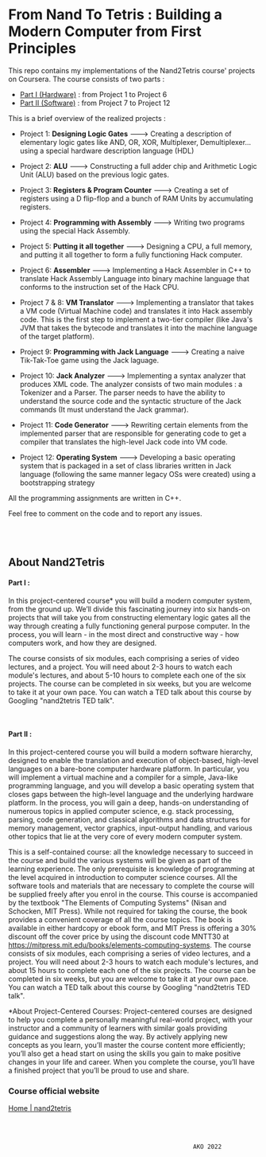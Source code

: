 
# From Nand To Tetris : Building a Modern Computer from First Principles

  
This repo contains my implementations of the Nand2Tetris course' projects on Coursera. The course consists of two parts :
- [Part I (Hardware)](https://www.coursera.org/learn/build-a-computer) : from Project 1 to Project 6
- [Part II (Software)](https://www.coursera.org/learn/nand2tetris2) : from Project 7 to Project 12

This is a brief overview of the realized projects :

* Project 1: **Designing Logic Gates** ---> Creating a description of elementary logic gates like AND, OR, XOR, Multiplexer, Demultiplexer... using a special hardware description language (HDL)

* Project 2: **ALU** ---> Constructing a full adder chip and Arithmetic Logic Unit (ALU) based on the previous logic gates.

* Project 3: **Registers & Program Counter** ---> Creating a set of registers using a D flip-flop and a bunch of RAM Units by accumulating registers.

* Project 4: **Programming with Assembly** ---> Writing two programs using the special Hack Assembly.

* Project 5: **Putting it all together** ---> Designing a CPU, a full memory, and putting it all together to form a fully functioning Hack computer.

* Project 6: **Assembler** ---> Implementing a Hack Assembler in C++ to translate Hack Assembly Language into binary machine language that conforms to the instruction set of the Hack CPU.

* Project 7 & 8: **VM Translator** ---> Implementing a translator that takes a VM code (Virtual Machine code) and translates it into Hack assembly code. This is the first step to implement a two-tier compiler (like Java's JVM that takes the bytecode and translates it into the machine language of the target platform).

* Project 9: **Programming with Jack Language** ---> Creating a naive Tik-Tak-Toe game using the Jack laguage.

* Project 10: **Jack Analyzer** ---> Implementing a syntax analyzer that produces XML code. The analyzer consists of two main modules : a Tokenizer and a Parser. The parser needs to have the ability to understand the source code and the syntactic structure of the Jack commands (It must understand the Jack grammar).

* Project 11: **Code Generator** ---> Rewriting certain elements from the implemented parser that are responsible for generating code to get a compiler that translates the high-level Jack code into VM code.

* Project 12: **Operating System** ---> Developing a basic operating system that is packaged in a set of class libraries written in Jack language (following the same manner legacy OSs were created) using a bootstrapping strategy


All the programming assignments are written in C++.

Feel free to comment on the code and to report any issues.

<br/>
<br/>



## About Nand2Tetris

  
#### Part I :
In this project-centered course* you will build a modern computer system, from the ground up. We’ll divide this fascinating journey into six hands-on projects that will take you from constructing elementary logic gates all the way through creating a fully functioning general purpose computer. In the process, you will learn - in the most direct and constructive way - how computers work, and how they are designed.

The course consists of six modules, each comprising a series of video lectures, and a project. You will need about 2-3 hours to watch each module's lectures, and about 5-10 hours to complete each one of the six projects. The course can be completed in six weeks, but you are welcome to take it at your own pace. You can watch a TED talk about this course by Googling "nand2tetris TED talk".

<br/>

#### Part II :

In this project-centered course you will build a modern software hierarchy, designed to enable the translation and execution of object-based, high-level languages on a bare-bone computer hardware platform. In particular, you will implement a virtual machine and a compiler for a simple, Java-like programming language, and you will develop a basic operating system that closes gaps between the high-level language and the underlying hardware platform. In the process, you will gain a deep, hands-on understanding of numerous topics in applied computer science, e.g. stack processing, parsing, code generation, and classical algorithms and data structures for memory management, vector graphics, input-output handling, and various other topics that lie at the very core of every modern computer system.

This is a self-contained course: all the knowledge necessary to succeed in the course and build the various systems will be given as part of the learning experience. The only prerequisite is knowledge of programming at the level acquired in introduction to computer science courses. All the software tools and materials that are necessary to complete the course will be supplied freely after you enrol in the course. This course is accompanied by the textbook "The Elements of Computing Systems" (Nisan and Schocken, MIT Press). While not required for taking the course, the book provides a convenient coverage of all the course topics. The book is available in either hardcopy or ebook form, and MIT Press is offering a 30% discount off the cover price by using the discount code MNTT30 at https://mitpress.mit.edu/books/elements-computing-systems. The course consists of six modules, each comprising a series of video lectures, and a project. You will need about 2-3 hours to watch each module's lectures, and about 15 hours to complete each one of the six projects. The course can be completed in six weeks, but you are welcome to take it at your own pace. You can watch a TED talk about this course by Googling "nand2tetris TED talk".

 *About Project-Centered Courses: Project-centered courses are designed to help you complete a personally meaningful real-world project, with your instructor and a community of learners with similar goals providing guidance and suggestions along the way. By actively applying new concepts as you learn, you’ll master the course content more efficiently; you’ll also get a head start on using the skills you gain to make positive changes in your life and career. When you complete the course, you’ll have a finished project that you’ll be proud to use and share.

### Course official website 

[Home | nand2tetris](https://www.nand2tetris.org/)


<br/>
<br/>

												        AKO 2022
